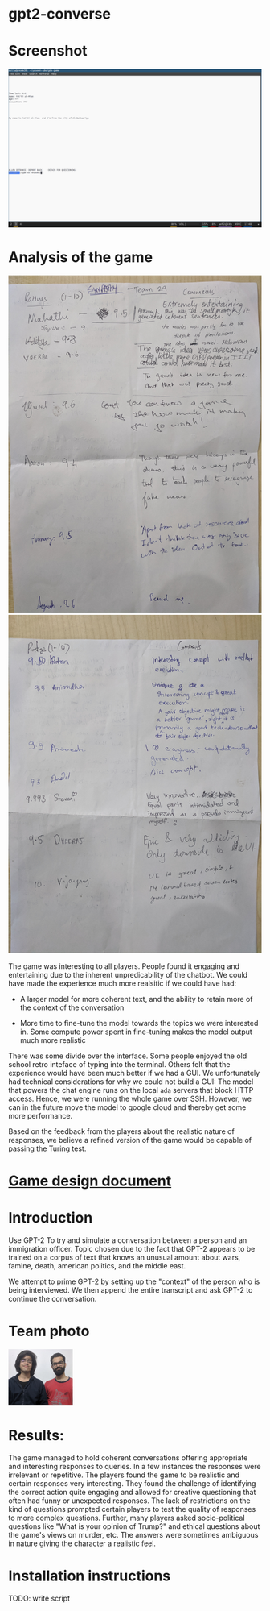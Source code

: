 # gpt2-converse

# Screenshot
![screenshot](./screenshot.png)

# Analysis of the game

![feedback1](./feedback1.jpg)
![feedback2](./feedback2.jpg)

The game was interesting to all players. People found it engaging and 
entertaining due to the inherent unpredicability of the chatbot. We could have
made the experience much more realsitic if we could have had:

- A larger model for more coherent text, and the ability to retain more of 
  the context of the conversation

- More time to fine-tune the model towards the topics we were interested in.
  Some compute power spent in fine-tuning makes the model output much more
  realistic

There was some divide over the interface. Some people enjoyed the old school
retro inteface of typing into the terminal. Others felt that the experience
would have been much better if we had a GUI. We unfortunately had technical
considerations for why we could not build a GUI: The model that powers the
chat engine runs on the local `ada` servers that block HTTP access. Hence,
we were running the whole game over SSH. However, we can in the future move
the model to google cloud and thereby get some more performance.

Based on the feedback from the players about the realistic nature of responses,
we believe a refined version of the game would be capable of passing the Turing
test. 

# [Game design document](./Game-design-document.docx)

# Introduction

Use GPT-2 To try and simulate a conversation between a person and an immigration officer.
Topic chosen due to the fact that GPT-2 appears to be trained on a corpus of text that knows an
unusual amount about wars, famine, death, american politics, and the middle east.

We attempt to prime GPT-2 by setting up the "context" of the person who is being interviewed.
We then append the entire transcript and ask GPT-2 to continue the conversation.

# Team photo
<img src="team-photo.jpg" width="128">


# Results:

The game managed to hold coherent conversations offering appropriate and interesting
responses to queries. In a few instances the responses were irrelevant or repetitive.
The players found the game to be realistic and certain responses very interesting.
They found the challenge of identifying the correct action quite engaging and allowed
for creative questioning that often had funny or unexpected responses. The lack of
restrictions on the kind of questions prompted certain players to test the quality of
responses to more complex questions. Further, many players asked socio-political
questions like "What is your opinion of Trump?" and ethical questions about the game's
views on murder, etc. The answers were sometimes ambiguous in nature giving the
character a realistic feel. 

# Installation instructions
TODO: write script
